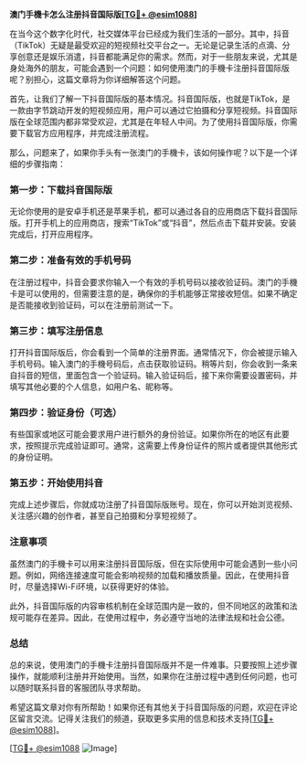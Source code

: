 **澳门手機卡怎么注册抖音国际版[[TG💪+ @esim1088](https://t.me/s/esim1088)]**

在当今这个数字化时代，社交媒体平台已经成为我们生活的一部分。其中，抖音（TikTok）无疑是最受欢迎的短视频社交平台之一。无论是记录生活的点滴、分享创意还是娱乐消遣，抖音都能满足你的需求。然而，对于一些朋友来说，尤其是身处海外的朋友，可能会遇到一个问题：如何使用澳门的手機卡注册抖音国际版呢？别担心，这篇文章将为你详细解答这个问题。

首先，让我们了解一下抖音国际版的基本情况。抖音国际版，也就是TikTok，是一款由字节跳动开发的短视频应用，用户可以通过它拍摄和分享短视频。抖音国际版在全球范围内都非常受欢迎，尤其是在年轻人中间。为了使用抖音国际版，你需要下载官方应用程序，并完成注册流程。

那么，问题来了，如果你手头有一张澳门的手機卡，该如何操作呢？以下是一个详细的步骤指南：

### 第一步：下载抖音国际版

无论你使用的是安卓手机还是苹果手机，都可以通过各自的应用商店下载抖音国际版。打开手机上的应用商店，搜索“TikTok”或“抖音”，然后点击下载并安装。安装完成后，打开应用程序。

### 第二步：准备有效的手机号码

在注册过程中，抖音会要求你输入一个有效的手机号码以接收验证码。澳门的手機卡是可以使用的，但需要注意的是，确保你的手机能够正常接收短信。如果不确定是否能接收到验证码，可以在注册前测试一下。

### 第三步：填写注册信息

打开抖音国际版后，你会看到一个简单的注册界面。通常情况下，你会被提示输入手机号码。输入澳门的手機号码后，点击获取验证码。稍等片刻，你会收到一条来自抖音的短信，里面包含一个验证码。输入验证码后，接下来你需要设置密码，并填写其他必要的个人信息，如用户名、昵称等。

### 第四步：验证身份（可选）

有些国家或地区可能会要求用户进行额外的身份验证。如果你所在的地区有此要求，按照提示完成验证即可。通常，这需要上传身份证件的照片或者提供其他形式的身份证明。

### 第五步：开始使用抖音

完成上述步骤后，你就成功注册了抖音国际版账号。现在，你可以开始浏览视频、关注感兴趣的创作者，甚至自己拍摄和分享短视频了。

### 注意事项

虽然澳门的手機卡可以用来注册抖音国际版，但在实际使用中可能会遇到一些小问题。例如，网络连接速度可能会影响视频的加载和播放质量。因此，在使用抖音时，尽量选择Wi-Fi环境，以获得更好的体验。

此外，抖音国际版的内容审核机制在全球范围内是一致的，但不同地区的政策和法规可能存在差异。因此，在使用过程中，务必遵守当地的法律法规和社会公德。

### 总结

总的来说，使用澳门的手機卡注册抖音国际版并不是一件难事。只要按照上述步骤操作，就能顺利注册并开始使用。当然，如果你在注册过程中遇到任何问题，也可以随时联系抖音的客服团队寻求帮助。

希望这篇文章对你有所帮助！如果你还有其他关于抖音国际版的问题，欢迎在评论区留言交流。记得关注我们的频道，获取更多实用的信息和技术支持[[TG💪+ @esim1088](https://t.me/s/esim1088)]。

[[TG💪+ @esim1088](https://t.me/s/esim1088) ![Image](https://i.postimg.cc/4NQfJmqS/Snipaste-2025-05-13-00-14-12.png)]